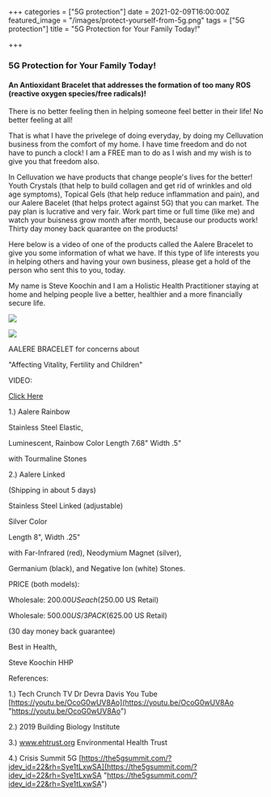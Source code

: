 +++
categories = ["5G protection"]
date = 2021-02-09T16:00:00Z
featured_image = "/images/protect-yourself-from-5g.png"
tags = ["5G protection"]
title = "5G Protection for Your Family Today!"

+++
### 5G Protection for Your Family Today!

#### An Antioxidant Bracelet that addresses the formation of too many ROS (reactive oxygen species/free radicals)! 

There is no better feeling then in helping someone feel better in their life! No better feeling at all!

That is what I have the privelege of doing everyday, by doing my Celluvation business from the comfort of my home. I have time freedom and do not have to punch a clock! I am a FREE man to do as I wish and my wish is to give you that freedom also.

In Celluvation we have products that change people's lives for the better!  Youth Crystals (that help to build collagen and get rid of wrinkles and old age symptoms), Topical Gels (that help reduce inflammation and pain), and our Aalere Bacelet  (that helps protect against 5G) that you can market. The pay plan is lucrative and very fair. Work part time or full time (like me) and watch your buisness grow month after month, because our products work! Thirty day money back quarantee on the products!

Here below is a video of one of the products called the Aalere Bracelet to give you some information of what we have. If this type of life interests you in helping others and having your own business, please get a hold of the person who sent this to you, today. 

My name is Steve Koochin and I am a Holistic Health Practitioner staying at home and helping  people live a better, healthier and a more financially secure life.

![](/images/a8eaa371-c094-46dc-af2e-59974a841435.png)

![](/images/3bdb6fd1-7dff-41f5-b397-b08bce321e60.png)

AALERE BRACELET for concerns about

"Affecting Vitality, Fertility and Children"

VIDEO: 

[Click Here](https://youtu.be/Xq-mWc7GRBQ)

1\.) Aalere Rainbow

Stainless Steel Elastic, 

Luminescent, Rainbow Color Length 7.68" Width .5"

with Tourmaline Stones 

2\.) Aalere Linked

(Shipping in about 5 days)

Stainless Steel Linked (adjustable)

Silver Color 

Length 8", Width .25"

with Far-Infrared (red), Neodymium Magnet (silver),

Germanium (black), and Negative Ion (white) Stones. 

PRICE (both models):

Wholesale: $200.00 US each ($250.00 US Retail)

Wholesale: $500.00 US/3 PACK ($625.00 US Retail)

(30 day money back guarantee) 

Best in Health,

Steve Koochin HHP

References:

 1.) Tech Crunch TV Dr Devra Davis You Tube [https://youtu.be/OcoG0wUV8Ao](https://youtu.be/OcoG0wUV8Ao "https://youtu.be/OcoG0wUV8Ao")

 2.) 2019 Building Biology Institute

 3.) www.ehtrust.org Environmental Health Trust

 4.) Crisis Summit 5G [https://the5gsummit.com/?idev_id=22&rh=Sye1tLxwSA](https://the5gsummit.com/?idev_id=22&rh=Sye1tLxwSA "https://the5gsummit.com/?idev_id=22&rh=Sye1tLxwSA")